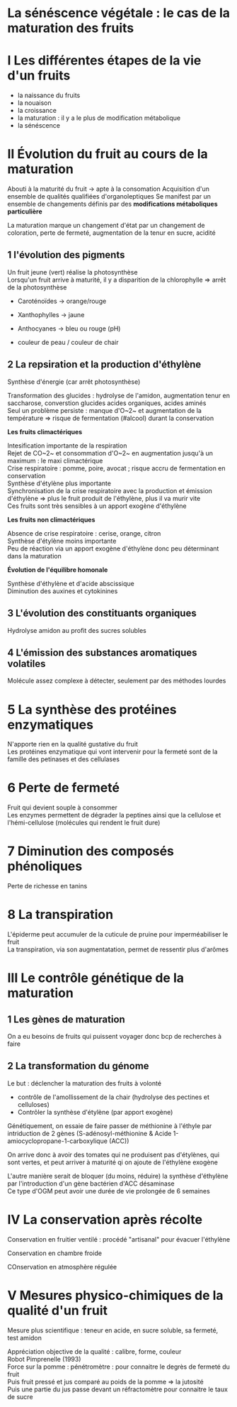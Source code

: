 # La sénéscence végétale : le cas de la maturation des fruits

# I Les différentes étapes de la vie d'un fruits

- la naissance du fruits
- la nouaison
- la croissance
- la maturation : il y a le plus de modification métabolique
- la sénéscence

# II Évolution du fruit au cours de la maturation

Abouti à la maturité du fruit -> apte à la consomation
Acquisition d'un ensemble de qualités qualifiées d'organoleptiques
Se manifest par un ensemble de changements définis par des **modifications métaboliques particulière**

La maturation marque un changement d'état par un changement de coloration, perte de fermeté, augmentation de la tenur en sucre, acidité  

## 1 l'évolution des pigments

Un fruit jeune (vert) réalise la photosynthèse  
Lorsqu'un fruit arrive à maturité, il y a disparition de la chlorophylle => arrêt de la photosynthèse  

- Caroténoïdes -> orange/rouge  
- Xanthophylles -> jaune  
- Anthocyanes -> bleu ou rouge (pH)  

- couleur de peau / couleur de chair  

## 2 La repsiration et la production d'éthylène  

Synthèse d'énergie (car arrêt photosynthèse)  

Transformation des glucides : hydrolyse de l'amidon, augmentation tenur en saccharose, converstion glucides acides organiques, acides aminés  
Seul un problème persiste : manque d'O~2~ et augmentation de la température => risque de fermentation (#alcool) durant la conservation  

**Les fruits climactériques**  

Intesification importante de la respiration  
Rejet de CO~2~ et consommation d'O~2~ en augmentation jusqu'à un maximum : le maxi climactérique  
Crise respiratoire : pomme, poire, avocat ; risque accru de fermentation en conservation  
Synthèse d'étylène plus importante  
Synchronisation de la crise respiratoire avec la production et émission d'éthylène => plus le fruit produit de l'éthylène, plus il va murir vite  
Ces fruits sont très sensibles à un apport exogène d'éthylène  

**Les fruits non climactériques**   

Absence de crise respiratoire : cerise, orange, citron  
Synthèse d'étylène moins importante  
Peu de réaction via un apport exogène d'éthylène donc peu déterminant dans la maturation  

**Évolution de l'équilibre homonale**  

Synthèse d'éthylène et d'acide abscissique  
Diminution des auxines et cytokinines  

## 3 L'évolution des constituants organiques  

Hydrolyse amidon au profit des sucres solubles  

## 4 L'émission des substances aromatiques volatiles

Molécule assez complexe à détecter, seulement par des méthodes lourdes  

# 5 La synthèse des protéines enzymatiques  

N'apporte rien en la qualité gustative du fruit  
Les protéines enzymatique qui vont intervenir pour la fermeté sont de la famille des petinases et des cellulases  

# 6 Perte de fermeté  

Fruit qui devient souple à consommer   
Les enzymes permettent de dégrader la peptines ainsi que la cellulose et l'hémi-cellulose (molécules qui rendent le fruit dure)

# 7 Diminution des composés phénoliques

Perte de richesse en tanins  

# 8 La transpiration

L'épiderme peut accumuler de la cuticule de pruine pour imperméabiliser le fruit    
La transpiration, via son augmentatation, permet de ressentir plus d'arômes  

# III Le contrôle génétique de la maturation

## 1 Les gènes de maturation

On a eu besoins de fruits qui puissent voyager donc bcp de recherches à faire  

## 2 La transformation du génome 

Le but : déclencher la maturation des fruits à volonté  

- contrôle de l'amollissement de la chair (hydrolyse des pectines et celluloses)  
- Contrôler la synthèse d'étylène (par apport exogène)  

Génétiquement, on essaie de faire passer de méthionine à l'éthyle par intriduction de 2 gènes (S-adénosyl-méthionine & Acide 1-amiocyclopropane-1-carboxylique (ACC))  

On arrive donc à avoir des tomates qui ne produisent pas d'étylènes, qui sont vertes, et peut arriver à maturité qi on ajoute de l'éthylène exogène  

L'autre manière serait de bloquer (du moins, réduire) la synthèse d'éthylène par l'introduction d'un gène bactérien d'ACC désaminase  
Ce type d'OGM peut avoir une durée de vie prolongée de 6 semaines  

# IV La conservation après récolte

Conservation en fruitier ventilé : procédé "artisanal" pour évacuer l'éthylène  

Conservation en chambre froide  

COnservation en atmosphère régulée  

# V Mesures physico-chimiques de la qualité d'un fruit

Mesure plus scientifique : teneur en acide, en sucre soluble, sa fermeté, test amidon  

Appréciation objective de la qualité : calibre, forme, couleur  
Robot Pimprenelle (1993)  
Force sur la pomme : pénétromètre : pour connaitre le degrès de fermeté du fruit  
Puis fruit pressé et jus comparé au poids de la pomme  => la jutosité  
Puis une partie du jus passe devant un réfractomètre pour connaitre le taux de sucre  
